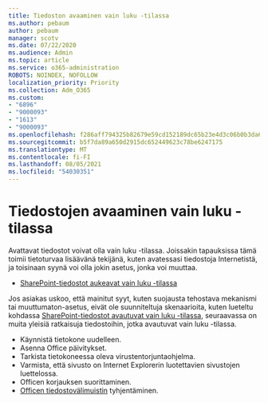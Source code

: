 ```yaml
---
title: Tiedoston avaaminen vain luku -tilassa
ms.author: pebaum
author: pebaum
manager: scotv
ms.date: 07/22/2020
ms.audience: Admin
ms.topic: article
ms.service: o365-administration
ROBOTS: NOINDEX, NOFOLLOW
localization_priority: Priority
ms.collection: Adm_O365
ms.custom:
- "6896"
- "9000093"
- "1613"
- "9000093"
ms.openlocfilehash: f286aff794325b82679e59cd152189dc65b23e4d3c06b0b3da65851cd767bbaa
ms.sourcegitcommit: b5f7da89a650d2915dc652449623c78be6247175
ms.translationtype: MT
ms.contentlocale: fi-FI
ms.lasthandoff: 08/05/2021
ms.locfileid: "54030351"
---
```

# <a name="documents-opening-in-read-only"></a>Tiedostojen avaaminen vain luku -tilassa

Avattavat tiedostot voivat olla vain luku -tilassa. Joissakin tapauksissa tämä toimii tietoturvaa lisäävänä tekijänä, kuten avatessasi tiedostoja Internetistä, ja toisinaan syynä voi olla jokin asetus, jonka voi muuttaa.

- [SharePoint-tiedostot aukeavat vain luku -tilassa](https://docs.microsoft.com/sharepoint/troubleshoot/lists-and-libraries/files-open-as-read-only-and-cannot-check-in-or-out)

Jos asiakas uskoo, että mainitut syyt, kuten suojausta tehostava mekanismi tai muuttumaton-asetus, eivät ole suunniteltuja skenaarioita, kuten lueteltu kohdassa [SharePoint-tiedostot avautuvat vain luku -tilassa](https://docs.microsoft.com/sharepoint/troubleshoot/lists-and-libraries/files-open-as-read-only-and-cannot-check-in-or-out), seuraavassa on muita yleisiä ratkaisuja tiedostoihin, jotka avautuvat vain luku -tilassa.

- Käynnistä tietokone uudelleen.
- Asenna Office päivitykset.
- Tarkista tietokoneessa oleva virustentorjuntaohjelma.
- Varmista, että sivusto on Internet Explorerin luotettavien sivustojen luettelossa.
- Officen korjauksen suorittaminen.
- [Officen tiedostovälimuistin](https://support.microsoft.com/office/delete-your-office-document-cache-b1d3765e-d71b-4bb8-99ca-acd22c42995d?ui=en-us&rs=en-us&ad=us) tyhjentäminen.

